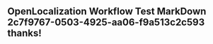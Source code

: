 <properties
ms.topic="hero-topic"
ms.test1="hero-topic"
ms.test2="test"/>

## OpenLocalization Workflow Test MarkDown 2c7f9767-0503-4925-aa06-f9a513c2c593 thanks!
